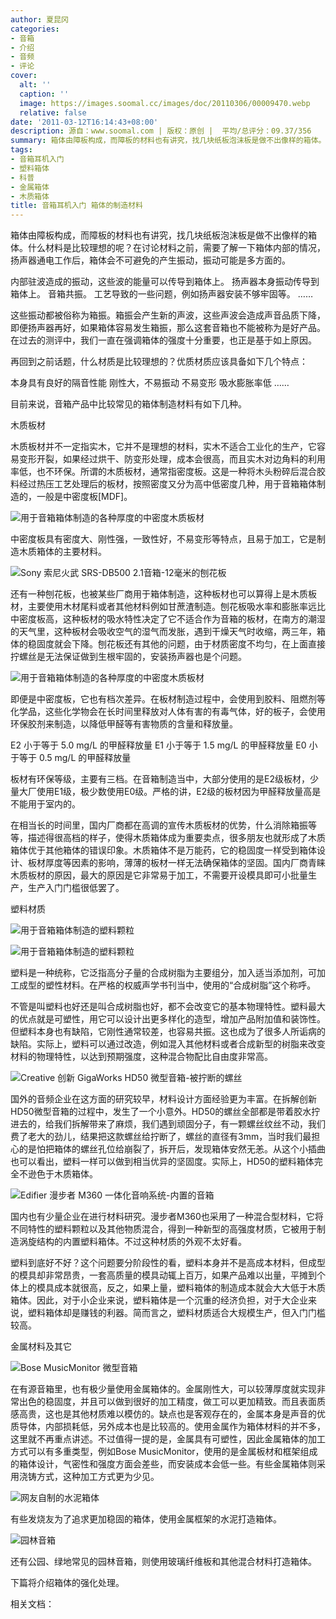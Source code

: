 ```yaml
---
author: 夏昆冈
categories:
- 音箱
- 介绍
- 音频
- 评论
cover:
  alt: ''
  caption: ''
  image: https://images.soomal.cc/images/doc/20110306/00009470.webp
  relative: false
date: '2011-03-12T16:14:43+08:00'
description: 源自：www.soomal.com | 版权：原创 |  平均/总评分：09.37/356
summary: 箱体由障板构成，而障板的材料也有讲究，找几块纸板泡沫板是做不出像样的箱体。什么材料是比较理想的呢？在讨论材料之前，需要了解一下箱体内部的情况，扬声器通电工作后，箱体会不可避免的产生振动，振动可能是多方面的。
tags:
- 音箱耳机入门
- 塑料箱体
- 科普
- 金属箱体
- 木质箱体
title: 音箱耳机入门 箱体的制造材料
---
```


箱体由障板构成，而障板的材料也有讲究，找几块纸板泡沫板是做不出像样的箱体。什么材料是比较理想的呢？在讨论材料之前，需要了解一下箱体内部的情况，扬声器通电工作后，箱体会不可避免的产生振动，振动可能是多方面的。



内部驻波造成的振动，这些波的能量可以传导到箱体上。
扬声器本身振动传导到箱体上。
音箱共振。
工艺导致的一些问题，例如扬声器安装不够牢固等。
……



这些振动都被俗称为箱振。箱振会产生新的声波，这些声波会造成声音品质下降，即便扬声器再好，如果箱体容易发生箱振，那么这套音箱也不能被称为是好产品。在过去的测评中，我们一直在强调箱体的强度十分重要，也正是基于如上原因。



再回到之前话题，什么材质是比较理想的？优质材质应该具备如下几个特点：



本身具有良好的隔音性能
刚性大，不易振动
不易变形
吸水膨胀率低
……



目前来说，音箱产品中比较常见的箱体制造材料有如下几种。



木质板材



木质板材并不一定指实木，它并不是理想的材料，实木不适合工业化的生产，它容易变形开裂，如果经过烘干、防变形处理，成本会很高，而且实木对边角料的利用率低，也不环保。所谓的木质板材，通常指密度板。这是一种将木头粉碎后混合胶料经过热压工艺处理后的板材，按照密度又分为高中低密度几种，用于音箱箱体制造的，一般是中密度板[MDF]。



![用于音箱箱体制造的各种厚度的中密度木质板材](https://images.soomal.cc/images/doc/20110306/00009470.webp)



中密度板具有密度大、刚性强，一致性好，不易变形等特点，且易于加工，它是制造木质箱体的主要材料。



![Sony 索尼火武 SRS-DB500 2.1音箱-12毫米的刨花板](https://images.soomal.cc/images/doc/20090720/00002360.webp)



还有一种刨花板，也被某些厂商用于箱体制造，这种板材也可以算得上是木质板材，主要使用木材尾料或者其他材料例如甘蔗渣制造。刨花板吸水率和膨胀率远比中密度板高，这种板材的吸水特性决定了它不适合作为音箱的板材，在南方的潮湿的天气里，这种板材会吸收空气的湿气而发胀，遇到干燥天气时收缩，两三年，箱体的稳固度就会下降。刨花板还有其他的问题，由于材质密度不均匀，在上面直接拧螺丝是无法保证做到生根牢固的，安装扬声器也是个问题。



![用于音箱箱体制造的各种厚度的中密度木质板材](https://images.soomal.cc/images/doc/20110306/00009471.webp)



即便是中密度板，它也有档次差异。在板材制造过程中，会使用到胶料、阻燃剂等化学品，这些化学物会在长时间里释放对人体有害的有毒气体，好的板子，会使用环保胶剂来制造，以降低甲醛等有害物质的含量和释放量。



E2 小于等于 5.0 mg/L 的甲醛释放量 
E1 小于等于 1.5 mg/L 的甲醛释放量 
E0 小于等于 0.5 mg/L 的甲醛释放量



板材有环保等级，主要有三档。在音箱制造当中，大部分使用的是E2级板材，少量大厂使用E1级，极少数使用E0级。严格的讲，E2级的板材因为甲醛释放量高是不能用于室内的。



在相当长的时间里，国内厂商都在高调的宣传木质板材的优势，什么消除箱振等等，描述得很高档的样子，使得木质箱体成为重要卖点，很多朋友也就形成了木质箱体优于其他箱体的错误印象。木质箱体不是万能药，它的稳固度一样受到箱体设计、板材厚度等因素的影响，薄薄的板材一样无法确保箱体的坚固。国内厂商青睐木质板材的原因，最大的原因是它非常易于加工，不需要开设模具即可小批量生产，生产入门门槛很低罢了。



塑料材质



![用于音箱箱体制造的塑料颗粒](https://images.soomal.cc/images/doc/20110306/00009472.webp)



![用于音箱箱体制造的塑料颗粒](https://images.soomal.cc/images/doc/20110306/00009473.webp)



塑料是一种统称，它泛指高分子量的合成树脂为主要组分，加入适当添加剂，可加工成型的塑性材料。在严格的权威声学书刊当中，使用的“合成树脂”这个称呼。



不管是叫塑料也好还是叫合成树脂也好，都不会改变它的基本物理特性。塑料最大的优点就是可塑性，用它可以设计出更多样化的造型，增加产品附加值和装饰性。但塑料本身也有缺陷，它刚性通常较差，也容易共振。这也成为了很多人所诟病的缺陷。实际上，塑料可以通过改造，例如混入其他材料或者合成新型的树脂来改变材料的物理特性，以达到预期强度，这种混合物配比自由度非常高。



![Creative 创新 GigaWorks HD50 微型音箱-被拧断的螺丝](https://images.soomal.cc/images/doc/20091214/00003369.webp)



国外的音频企业在这方面的研究较早，材料设计方面经验更为丰富。在拆解创新HD50微型音箱的过程中，发生了一个小意外。HD50的螺丝全部都是带着胶水拧进去的，给我们拆解带来了麻烦，我们遇到顽固分子，有一颗螺丝纹丝不动，我们费了老大的劲儿，结果把这款螺丝给拧断了，螺丝的直径有3mm，当时我们最担心的是怕把箱体的螺丝孔位给崩裂了，拆开后，发现箱体安然无恙。从这个小插曲也可以看出，塑料一样可以做到相当优异的坚固度。实际上，HD50的塑料箱体完全不逊色于木质箱体。



![Edifier 漫步者 M360 一体化音响系统-内置的音箱](https://images.soomal.cc/images/doc/20091208/00003328.webp)



国内也有少量企业在进行材料研究。漫步者M360也采用了一种混合型材料，它将不同特性的塑料颗粒以及其他物质混合，得到一种新型的高强度材质，它被用于制造涡旋结构的内置塑料箱体。不过这种材质的外观不太好看。



塑料到底好不好？这个问题要分阶段性的看，塑料本身并不是高成本材料，但成型的模具却非常昂贵，一套高质量的模具动辄上百万，如果产品难以出量，平摊到个体上的模具成本就很高，反之，如果上量，塑料箱体的制造成本就会大大低于木质箱体。因此，对于小企业来说，塑料箱体是一个沉重的经济负担，对于大企业来说，塑料箱体却是赚钱的利器。简而言之，塑料材质适合大规模生产，但入门门槛较高。



金属材料及其它



![Bose MusicMonitor 微型音箱](https://images.soomal.cc/images/doc/20091218/00003384.webp)



在有源音箱里，也有极少量使用金属箱体的。金属刚性大，可以较薄厚度就实现非常出色的稳固度，并且可以做到很好的加工精度，做工可以更加精致。而且表面质感高贵，这也是其他材质难以模仿的。缺点也是客观存在的，金属本身是声音的优质导体，内部损耗低，另外成本也是比较高的。使用金属作为箱体材料的并不多，这里就不再重点讲述。不过值得一提的是，金属具有可塑性，因此金属箱体的加工方式可以有多重类型，例如Bose MusicMonitor，使用的是金属板材和框架组成的箱体设计，气密性和强度方面会差些，而安装成本会低一些。有些金属箱体则采用浇铸方式，这种加工方式更为少见。



![网友自制的水泥箱体](https://images.soomal.cc/images/doc/20110306/00009474.webp)



有些发烧友为了追求更加稳固的箱体，使用金属框架的水泥打造箱体。



![园林音箱](https://images.soomal.cc/images/doc/20110306/00009475.webp)



还有公园、绿地常见的园林音箱，则使用玻璃纤维板和其他混合材料打造箱体。



下篇将介绍箱体的强化处理。



相关文档：